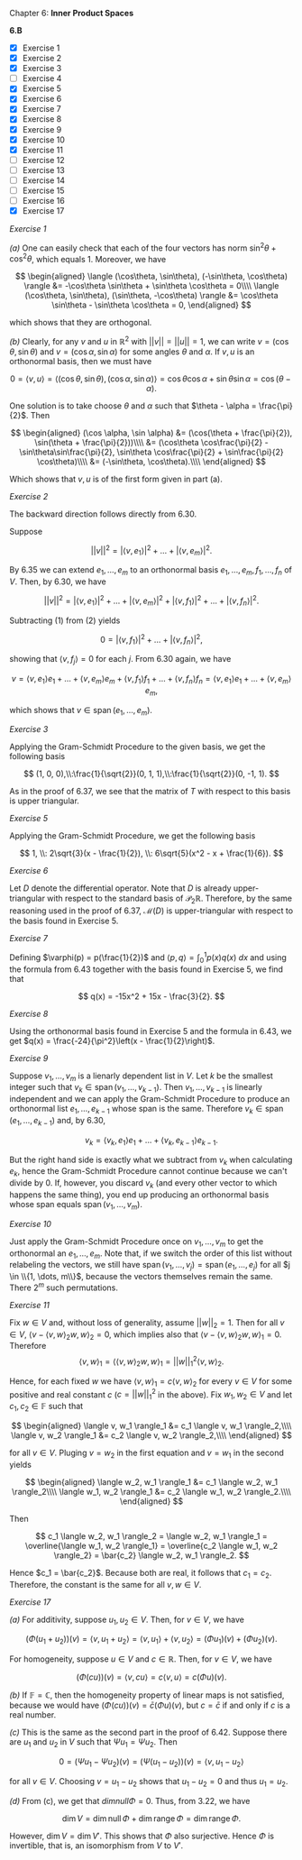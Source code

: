 Chapter 6: **Inner Product Spaces**

**6.B**

- [x] Exercise 1
- [x] Exercise 2
- [x] Exercise 3
- [ ] Exercise 4
- [x] Exercise 5
- [x] Exercise 6
- [x] Exercise 7
- [x] Exercise 8
- [x] Exercise 9
- [x] Exercise 10
- [x] Exercise 11
- [ ] Exercise 12
- [ ] Exercise 13
- [ ] Exercise 14
- [ ] Exercise 15
- [ ] Exercise 16
- [x] Exercise 17

_Exercise 1_

_(a)_
One can easily check that each of the four vectors has norm $\sin^2 \theta + \cos^2 \theta$, which equals $1$.
Moreover, we have

$$
\begin{aligned}
\langle (\cos\theta, \sin\theta), (-\sin\theta, \cos\theta) \rangle &= -\cos\theta \sin\theta + \sin\theta \cos\theta = 0\\\\
\langle (\cos\theta, \sin\theta), (\sin\theta, -\cos\theta) \rangle &= \cos\theta \sin\theta - \sin\theta \cos\theta = 0,
\end{aligned}
$$

which shows that they are orthogonal.

_(b)_
Clearly, for any $v$ and $u$ in $\mathbb{R}^2$ with $||v|| = ||u|| = 1$, we can write $v = (\cos \theta, \sin \theta)$ and $v = (\cos \alpha, \sin \alpha)$ for some angles $\theta$ and $\alpha$.
If $v, u$ is an orthonormal basis, then we must have

$$
0 = \langle v, u \rangle = \langle (\cos \theta, \sin \theta), (\cos \alpha, \sin \alpha) \rangle = \cos\theta \cos\alpha + \sin\theta \sin\alpha = \cos(\theta - \alpha).
$$

One solution is to take choose $\theta$ and $\alpha$ such that $\theta - \alpha = \frac{\pi}{2}$.
Then

$$
\begin{aligned}
(\cos \alpha, \sin \alpha) &= (\cos(\theta + \frac{\pi}{2}), \sin(\theta + \frac{\pi}{2}))\\\\
&= (\cos\theta \cos\frac{\pi}{2} - \sin\theta\sin\frac{\pi}{2}, \sin\theta \cos\frac{\pi}{2} + \sin\frac{\pi}{2} \cos\theta)\\\\
&= (-\sin\theta, \cos\theta).\\\\
\end{aligned}
$$

Which shows that $v, u$ is of the first form given in part (a).

_Exercise 2_

The backward direction follows directly from 6.30.

Suppose

$$
||v||^2 = |\langle v, e_1 \rangle|^2 + \dots + |\langle v, e_m \rangle|^2. \tag{1}
$$

By 6.35 we can extend $e_1, \dots, e_m$ to an orthonormal basis $e_1, \dots, e_m, f_1, \dots, f_n$ of $V$.
Then, by 6.30, we have

$$
||v||^2 = |\langle v, e_1 \rangle|^2 + \dots + |\langle v, e_m \rangle|^2 + |\langle v, f_1 \rangle|^2 + \dots + |\langle v, f_n \rangle|^2. \tag{2}
$$

Subtracting (1) from (2) yields

$$
0 = |\langle v, f_1 \rangle|^2 + \dots + |\langle v, f_n \rangle|^2,
$$

showing that $\langle v, f_j \rangle = 0$ for each $j$.
From 6.30 again, we have

$$
v = \langle v, e_1 \rangle e_1 + \dots + \langle v, e_m \rangle e_m + \langle v, f_1 \rangle f_1 + \dots + \langle v, f_n \rangle f_n = \langle v, e_1 \rangle e_1 + \dots + \langle v, e_m \rangle e_m,
$$

which shows that $v \in \operatorname{span}(e_1, \dots, e_m)$.

_Exercise 3_

Applying the Gram-Schmidt Procedure to the given basis, we get the following basis

$$
(1, 0, 0),\\:\frac{1}{\sqrt{2}}(0, 1, 1),\\:\frac{1}{\sqrt{2}}(0, -1, 1).
$$

As in the proof of 6.37, we see that the matrix of $T$ with respect to this basis is upper triangular.

_Exercise 5_

Applying the Gram-Schmidt Procedure, we get the following basis

$$
1, \\: 2\sqrt{3}(x - \frac{1}{2}), \\: 6\sqrt{5}(x^2 - x + \frac{1}{6}).
$$

_Exercise 6_

Let $D$ denote the differential operator.
Note that $D$ is already upper-triangular with respect to the standard basis of $\mathcal{P}_2{\mathbb{R}}$.
Therefore, by the same reasoning used in the proof of 6.37, $\mathcal{M}(D)$ is upper-triangular with respect to the basis found in Exercise 5.

_Exercise 7_

Defining $\varphi(p) = p(\frac{1}{2})$ and $\langle p, q \rangle = \int_{0}^{1} p(x)q(x)\ dx$ and using the formula from 6.43 together with the basis found in Exercise 5, we find that

$$
q(x) = -15x^2 + 15x - \frac{3}{2}.
$$

_Exercise 8_

Using the orthonormal basis found in Exercise 5 and the formula in 6.43, we get $q(x) = \frac{-24}{\pi^2}\left(x - \frac{1}{2}\right)$.

_Exercise 9_

Suppose $v_1, \dots, v_m$ is a lienarly dependent list in $V$.
Let $k$ be the smallest integer such that $v_k \in \operatorname{span}(v_1, \dots, v_{k-1})$.
Then $v_1, \dots, v_{k-1}$ is linearly independent and we can apply the Gram-Schmidt Procedure to produce an orthonormal list $e_1, \dots, e_{k-1}$ whose span is the same.
Therefore $v_k \in \operatorname{span}(e_1, \dots, e_{k-1})$ and, by 6.30,

$$
v_k = \langle v_k, e_1 \rangle e_1 + \dots + \langle v_k, e_{k-1} \rangle e_{k-1}.
$$

But the right hand side is exactly what we subtract from $v_k$ when calculating $e_k$, hence the Gram-Schmidt Procedure cannot continue because we can't divide by $0$.
If, however, you discard $v_k$ (and every other vector to which happens the same thing), you end up producing an orthonormal basis whose span equals $\operatorname{span}(v_1, \dots, v_m)$.

_Exercise 10_

Just apply the Gram-Schmidt Procedure once on $v_1, \dots, v_m$ to get the orthonormal an $e_1, \dots, e_m$.
Note that, if we switch the order of this list without relabeling the vectors, we still have $\operatorname{span}(v_1, \dots, v_j) = \operatorname{span}(e_1, \dots, e_j)$ for all $j \in \\{1, \dots, m\\}$, because the vectors themselves remain the same.
There $2^m$ such permutations.

_Exercise 11_

Fix $w \in V$ and, without loss of generality, assume $||w||_2 = 1$.
Then for all $v \in V$, $\langle v - \langle v, w \rangle_2 w, w \rangle_2 = 0$, which implies also that
$\langle v - \langle v, w \rangle_2 w, w \rangle_1 = 0$.
Therefore
$$
\langle v, w \rangle_1 = \langle \langle v, w \rangle_2 w, w \rangle_1 = ||w||_1^2 \langle v, w \rangle_2.
$$

Hence, for each fixed $w$ we have $\langle v, w \rangle_1 = c\langle v, w \rangle_2$ for every $v \in V$ for some positive and real constant $c$ ($c = ||w||_1^2$ in the above).
Fix $w_1, w_2 \in V$ and let $c_1, c_2 \in \mathbb{F}$ such that

$$
\begin{aligned}
\langle v, w_1 \rangle_1 &= c_1 \langle v, w_1 \rangle_2,\\\\
\langle v, w_2 \rangle_1 &= c_2 \langle v, w_2 \rangle_2,\\\\
\end{aligned}
$$

for all $v \in V$.
Pluging $v = w_2$ in the first equation and $v = w_1$ in the second yields

$$
\begin{aligned}
\langle w_2, w_1 \rangle_1 &= c_1 \langle w_2, w_1 \rangle_2\\\\
\langle w_1, w_2 \rangle_1 &= c_2 \langle w_1, w_2 \rangle_2.\\\\
\end{aligned}
$$

Then

$$
c_1 \langle w_2, w_1 \rangle_2 = \langle w_2, w_1 \rangle_1 = \overline{\langle w_1, w_2 \rangle_1} = \overline{c_2 \langle w_1, w_2 \rangle_2} = \bar{c_2} \langle w_2, w_1 \rangle_2.
$$

Hence $c_1 = \bar{c_2}$.
Because both are real, it follows that $c_1 = c_2$.
Therefore, the constant is the same for all $v, w \in V$.

_Exercise 17_

_(a)_
For additivity, suppose $u_1, u_2 \in V$.
Then, for $v \in V$, we have

$$
(\Phi(u_1 + u_2))(v) = \langle v, u_1 + u_2 \rangle = \langle v, u_1 \rangle + \langle v, u_2 \rangle = (\Phi u_1)(v) + (\Phi u_2)(v).
$$

For homogeneity, suppose $u \in V$ and $c \in \mathbb{R}$.
Then, for $v \in V$, we have

$$
(\Phi(cu))(v) = \langle v, cu \rangle = c\langle v, u \rangle = c(\Phi u)(v).
$$

_(b)_
If $\mathbb{F} = \mathbb{C}$, then the homogeneity property of linear maps is not satisfied, because we would have $(\Phi(cu))(v) = \bar{c}(\Phi u)(v)$, but $c = \bar{c}$ if and only if $c$ is a real number.

_(c)_
This is the same as the second part in the proof of 6.42.
Suppose there are $u_1$ and $u_2$ in $V$ such that $\Psi u_1 = \Psi u_2$.
Then

$$
0 = (\Psi u_1 - \Psi u_2)(v) = (\Psi(u_1 - u_2))(v) = \langle v, u_1 - u_2 \rangle
$$

for all $v \in V$.
Choosing $v = u_1 - u_2$ shows that $u_1 - u_2 = 0$ and thus $u_1 = u_2$.

_(d)_
From (c), we get that $dim null \Phi = 0$.
Thus, from 3.22, we have

$$
\operatorname{dim} V = \operatorname{dim} \operatorname{null} \Phi + \operatorname{dim} \operatorname{range} \Phi = \operatorname{dim} \operatorname{range} \Phi.
$$

However, $\operatorname{dim} V = \operatorname{dim} V'$.
This shows that $\Phi$ also surjective.
Hence $\Phi$ is invertible, that is, an isomorphism from $V$ to $V'$.
